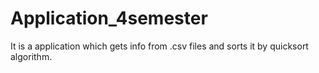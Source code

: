 # Application_4semester
 It is a application which gets info from .csv files and sorts it by quicksort algorithm.
